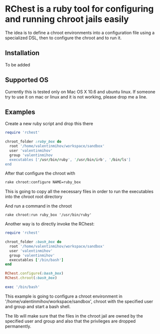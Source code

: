 RChest is a ruby tool for configuring and running chroot jails easily
=====================================================================

The idea is to define a chroot environments into a configuration file using a specialized DSL, then to configure the chroot and to run it.

Installation
------------

To be added

Supported OS
------------

Currently this is tested only on Mac OS X 10.6 and ubuntu linux. If someone try to use it on mac or linux and it is not working, please drop me a line.

Examples
--------

Create a new ruby script and drop this there

```ruby
require 'rchest'
    
chroot_folder :ruby_box do
  root '/home/valentinmihov/workspace/sandbox'
  user 'valentinmihov'
  group 'valentinmihov
  executables ['/usr/bin/ruby', '/usr/bin/irb', '/bin/ls']
end
```
  
After that configure the chroot with

```bash
rake chroot:configure NAME=ruby_box
```
    
This is going to copy all the necessary files in order to run the executables into the chroot root directory
  
And run a command in the chroot

    rake chroot:run ruby_box '/usr/bin/ruby'
  
Another way is to directly invoke the RChest:

```ruby
require 'rchest'
    
chroot_folder :bash_box do
  root '/home/valentinmihov/workspace/sandbox'
  user 'valentinmihov'
  group 'valentinmihov'
  executables ['/bin/bash']
end
    
RChest.configure(:bash_box)
RChest.chroot(:bash_box)
    
exec '/bin/bash'
```
    
This example is going to configure a chroot environment in '/home/valentinmihov/workspace/sandbox', chroot with the specified user and group and start a bash shell.

The lib will make sure that the files in the chroot jail are owned by the specified user and group and also that the privileges are dropped permanently.
